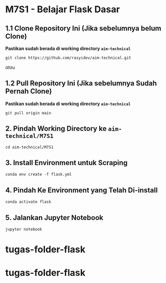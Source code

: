 # M7S1 - Belajar Flask Dasar

## 1.1 Clone Repository Ini (Jika sebelumnya belum Clone)
**Pastikan sudah berada di working directory `aim-technical`**
 ```
 git clone https://github.com/rasyidev/aim-technical.git
 ```
 
 *atau*
 
## 1.2 Pull Repository Ini (Jika sebelumnya Sudah Pernah Clone)
 **Pastikan sudah berada di working directory `aim-technical`**
 ```
 git pull origin main
 ```
 
## 2. Pindah Working Directory ke `aim-technical/M7S1`
```
cd aim-technical/M7S1
```

## 3. Install Environment untuk Scraping
```
conda env create -f flask.yml
```

## 4. Pindah Ke Environment yang Telah Di-install
```
conda activate flask
```

## 5. Jalankan Jupyter Notebook
```
jupyter notebook
```
# tugas-folder-flask
# tugas-folder-flask
